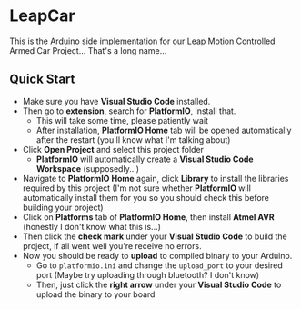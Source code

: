 # LeapCar

This is the Arduino side implementation for our Leap Motion Controlled Armed Car Project... That's a long name...

## Quick Start

- Make sure you have **Visual Studio Code** installed.
- Then go to **extension**, search for **PlatformIO**, install that.
  - This will take some time, please patiently wait
  - After installation, **PlatformIO Home** tab will be opened automatically after the restart (you'll know what I'm talking about)
- Click **Open Project** and select this project folder
  - **PlatformIO** will automatically create a **Visual Studio Code Workspace** (supposedly...)
- Navigate to **PlatformIO Home** again, click **Library** to install the libraries required by this project (I'm not sure whether **PlatformIO** will automatically install them for you so you should check this before building your project)
- Click on **Platforms** tab of **PlatformIO Home**, then install **Atmel AVR** (honestly I don't know what this is...)
- Then click the **check mark** under your **Visual Studio Code** to build the project, if all went well you're receive no errors.
- Now you should be ready to **upload** to compiled binary to your Arduino.
  - Go to `platformio.ini` and change the `upload_port` to your desired port (Maybe try uploading through bluetooth? I don't know)
  - Then, just click the **right arrow** under your **Visual Studio Code** to upload the binary to your board
